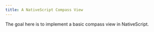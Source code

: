 ```yaml
---
title: A NativeScript Compass View
---
```

<!--more-->

The goal here is to implement a basic compass view in NativeScript.
